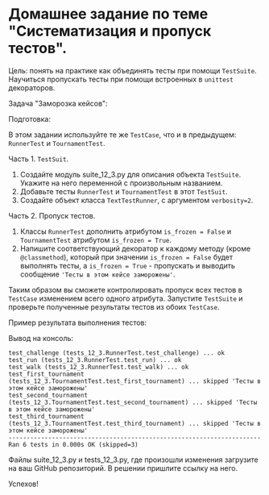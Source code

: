 # Домашнее задание по теме "Систематизация и пропуск тестов".

Цель: понять на практике как объединять тесты при помощи ```TestSuite```.
Научиться пропускать тесты при помощи встроенных в ```unittest``` декораторов.

Задача "Заморозка кейсов":

Подготовка:

В этом задании используйте те же ```TestCase```, что и в предыдущем:
```RunnerTest``` и ```TournamentTest```.

Часть 1. ```TestSuit```.

1. Создайте модуль suite_12_3.py для описания объекта ```TestSuite```.
   Укажите на него переменной с произвольным названием.
2. Добавьте тесты ```RunnerTest``` и ```TournamentTest``` в этот
   ```TestSuit```.
3. Создайте объект класса ```TextTestRunner```, с аргументом ```verbosity=2```.

Часть 2. Пропуск тестов.

1. Классы ```RunnerTest``` дополнить атрибутом ```is_frozen = False``` и
   ```TournamentTest``` атрибутом ```is_frozen = True```.
2. Напишите соответствующий декоратор к каждому методу (кроме
   ```@classmethod```), который при значении ```is_frozen = False``` будет
   выполнять тесты, а ```is_frozen = True``` - пропускать и выводить
   сообщение ```'Тесты в этом кейсе заморожены'```.

Таким образом вы сможете контролировать пропуск всех тестов в ```TestCase```
изменением всего одного атрибута.
Запустите ```TestSuite``` и проверьте полученные результаты тестов из обоих
```TestCase```.

Пример результата выполнения тестов:

Вывод на консоль:
```
test_challenge (tests_12_3.RunnerTest.test_challenge) ... ok
test_run (tests_12_3.RunnerTest.test_run) ... ok
test_walk (tests_12_3.RunnerTest.test_walk) ... ok
test_first_tournament (tests_12_3.TournamentTest.test_first_tournament) ... skipped 'Тесты в этом кейсе заморожены'
test_second_tournament (tests_12_3.TournamentTest.test_second_tournament) ... skipped 'Тесты в этом кейсе заморожены'
test_third_tournament (tests_12_3.TournamentTest.test_third_tournament) ... skipped 'Тесты в этом кейсе заморожены'
----------------------------------------------------------------------
Ran 6 tests in 0.000s OK (skipped=3)
```

Файлы suite_12_3.py и tests_12_3.py, где произошли изменения загрузите на
ваш GitHub репозиторий. В решении пришлите ссылку на него.

Успехов!

